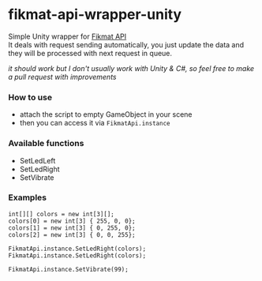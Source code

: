 # fikmat-api-wrapper-unity

Simple Unity wrapper for [Fikmat API](https://github.com/fikmatt/fikmat-api)  
It deals with request sending automatically, you just update the data and they will be processed with next request in queue.

_it should work but I don't usually work with Unity & C#, so feel free to make a pull request with improvements_

### How to use
- attach the script to empty GameObject in your scene
- then you can access it via `FikmatApi.instance`

### Available functions
- SetLedLeft
- SetLedRight
- SetVibrate

### Examples
```
int[][] colors = new int[3][];
colors[0] = new int[3] { 255, 0, 0};
colors[1] = new int[3] { 0, 255, 0};
colors[2] = new int[3] { 0, 0, 255};

FikmatApi.instance.SetLedRight(colors);
FikmatApi.instance.SetLedRight(colors);

FikmatApi.instance.SetVibrate(99);
```
